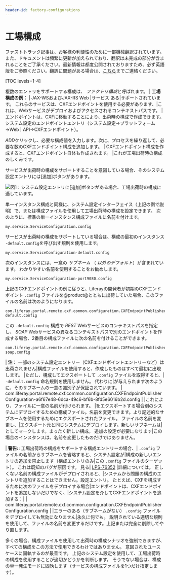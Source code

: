```yaml
---
header-id: factory-configurations
---
```


# 工場構成

<p class="alert alert-info"><span class="wysiwyg-color-blue120">ファストトラック記事は、お客様の利便性のために一部機械翻訳されています。また、ドキュメントは頻繁に更新が加えられており、翻訳は未完成の部分が含まれることをご了承ください。最新情報は都度公開されておりますため、必ず英語版をご参照ください。翻訳に問題がある場合は、<a href="mailto:support-content-jp@liferay.com">こちら</a>までご連絡ください。</span></p>

[TOC levels=1-4]

複数のエントリをサポートする構成は、 *ファクトリ構成*と呼ばれます。
| **工場構成の例：** | JAX-WSおよびJAX-RS Web |サービス<!--(/docs/7-1/tutorials/-/knowledge_base/t/jax-ws-and-jax-rs)--> ある|サポートされています。 これらのサービスは、CXFエンドポイントを使用する必要があります<!--
| (/docs/7-1/tutorials/-/knowledge_base/t/jax-ws-and-jax-rs#cxf-endpoints)-->、|これは、Webサービスがデプロイおよびアクセスされるコンテキストパスです。 |エンドポイントは、CXFに移動することにより、出荷時の構成で作成できます。システム設定のエンドポイントエントリ（システム設定→プラットフォーム→Web | API→CXFエンドポイント）。 

*ADD*クリックし、必要な構成値を入力します。次に、プロセスを繰り返して、必要な数のCXFエンドポイント構成を追加します。 | CXFエンドポイント構成を作成すると、CXFエンドポイント自体も作成されます。 |これが工場出荷時の構成のしくみです。

サービスが出荷時の構成をサポートすることを意図している場合、そのシステム設定エントリには[追加]ボタンがあります。

![図1：システム設定エントリに[追加]ボタンがある場合、工場出荷時の構成に適しています。](../../../../images/factory-configuration-entry.png)

単一インスタンス構成と同様に、システム設定インターフェイス（上記の例で説明）で、または構成ファイルを使用して工場出荷時の構成を設定できます。 次のように、標準の単一インスタンス構成ファイルに名前を付けます。

    my.service.ServiceConfiguration.config

サービスが出荷時の構成をサポートしている場合は、構成の最初のインスタンス `-default.config`を呼び出す規則を使用します。

    my.service.ServiceConfiguration-default.config

次のインスタンスには、一意の *サブネーム* （ *以外のデフォルト*）が含まれています。 わかりやすい名前を使用することをお勧めします。

    my.service.ServiceConfiguration-port9080.config

上記のCXFエンドポイントの例に従うと、Liferayの開発者が初期のCXFエンドポイント `.config` ファイルを@product@とともに出荷していた場合、このファイルの名前は次のようになります。

    com.liferay.portal.remote.cxf.common.configuration.CXFEndpointPublisherConfiguration-default.config

この `-default.config` 構成で *REST* Webサービスのコンテキストパスを指定し、 *SOAP* Webサービスの異なるコンテキストパスで別のエンドポイントを作成する場合、2番目の構成ファイルに次の名前を付けることができます。

    com.liferay.portal.remote.cxf.common.configuration.CXFEndpointPublisherConfiguration-soap.config

| **注：** 一部のシステム設定エントリー（CXFエンドポイントエントリーなど）は出荷されません|構成ファイルを使用すると、作成したものはすべて最初に出現します。 |ただし、構成してエクスポートして `.config` ファイルを取得すると、| `-default.config` 命名規則を使用しません。 代わりに|が与えられます次のように、そのサブネームの一意の識別子が保証されています。 | com.liferay.portal.remote.cxf.common.configuration.CXFEndpointPublisherConfiguration-a6f67e48-6dca-49c6-bf6b-8fd5e6016b2d.config | |これにより、ファイルに一意の名前が付けられます。 |をエクスポートする場合別のシステムにデプロイするための構成ファイル。名前を変更できます。より記述的なサブネームを使用するためにエクスポートされたファイル。 ファイルの名前を変更し、|エクスポート元と同じシステムにデプロイします。新しいサブネームは|としてマークします。まったく新しい構成。 追加の設定が必要になります|この場合のインスタンスは、名前を変更したものだけではありません。

| **警告::** 工場出荷時の構成をサポートする構成エントリーの場合、| `.config` ファイルの名前からサブネームを省略すると、システム設定が|構成の新しいエントリの追加を禁止します（構成エントリのみ|この `.config` ファイルのターゲット）。 これは既知のバグが原因です。 見る| [LPS-76352](https://issues.liferay.com/browse/LPS-76352) |詳細については。 正しくない名前の構成ファイルがデプロイされると、|システムから問題の構成のエントリを追加することはできません。設定エントリ。 たとえば、CXFを構成するために次のファイルをデプロイする場合|エンドポイントは、CXFエンドポイントを追加しないだけでなく、|システム設定を介してCXFエンドポイントを追加する：| | com.liferay.portal.remote.cxf.common.configuration.CXFEndpointPublisherConfiguration.config | |エラーのある（サブネームがない） `.config` ファイルをデプロイしても無効になりません|永久に何でも。 説明されている適切な規則を使用して、ファイルの名前を変更するだけです。上記または完全に削除してやり直します。

多くの場合、構成ファイルを使用して出荷時の構成シナリオを強制できますが、すべての構成をこの方法で使用できるわけではありません。 意図されたユースケースに固執するのが最善です。 上記のシステム設定を使用して、工場出荷時の構成を使用することが適切かどうかを判断します。 そうでない場合は、構成の単一発生モードに固執します（サービスの構成ファイルを1つだけ指定します）。
